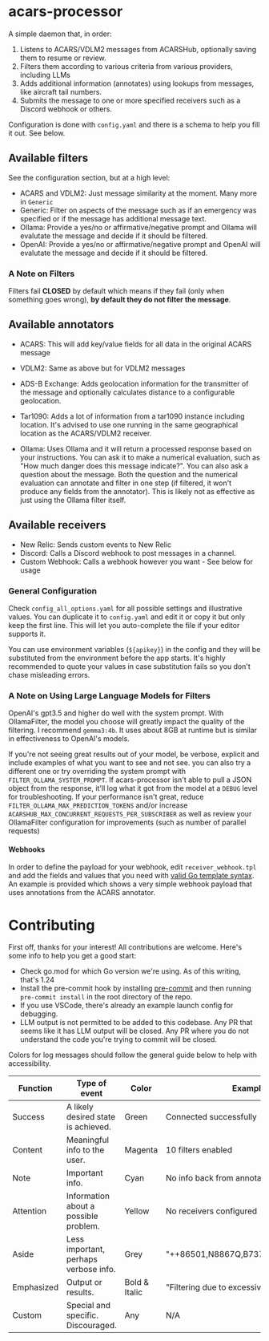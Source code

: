 # acars-processor

A simple daemon that, in order:

1.  Listens to ACARS/VDLM2 messages from ACARSHub,
    optionally saving them to resume or review.
2.  Filters them according to various criteria from various providers, including
    LLMs
3.  Adds additional information (annotates) using lookups from messages, like
    aircraft tail numbers.
4.  Submits the message to one or more specified receivers such as a Discord
    webhook or others.

Configuration is done with `config.yaml` and there is a schema to help you
fill it out. See below.

## Available filters

See the configuration section, but at a high level:

- ACARS and VDLM2: Just message similarity at the moment. Many more in `Generic`
- Generic: Filter on aspects of the message such as if an emergency was
  specified or if the message has additional message text.
- Ollama: Provide a yes/no or affirmative/negative prompt and Ollama will
  evalutate the message and decide if it should be filtered.
- OpenAI: Provide a yes/no or affirmative/negative prompt and OpenAI will
  evalutate the message and decide if it should be filtered.

### A Note on Filters

Filters fail **CLOSED** by default which means if they fail (only when something
goes wrong), **by default they do not filter the message**.

## Available annotators

- ACARS: This will add key/value fields for all data in the original ACARS
  message

- VDLM2: Same as above but for VDLM2 messages

- ADS-B Exchange: Adds geolocation information for the transmitter of the
  message and optionally calculates distance to a configurable geolocation.

- Tar1090: Adds a lot of information from a tar1090 instance including location.
  It's advised to use one running in the same geographical location as the
  ACARS/VDLM2 receiver.

- Ollama: Uses Ollama and it will return a processed response based on your
  instructions. You can ask it to make a numerical evaluation, such as "How
  much danger does this message indicate?". You can also ask a question about
  the message. Both the question and the numerical evaluation can annotate and
  filter in one step (if filtered, it won't produce any fields from the
  annotator). This is likely not as effective as just using the Ollama filter
  itself.

## Available receivers

- New Relic: Sends custom events to New Relic
- Discord: Calls a Discord webhook to post messages in a channel.
- Custom Webhook: Calls a webhook however you want - See below for usage

### General Configuration

Check `config_all_options.yaml` for all possible settings and illustrative
values. You can duplicate it to `config.yaml` and edit it or copy it but only
keep the first line. This will let you auto-complete the file if your editor
supports it.

You can use environment variables (`${apikey}`) in the config and they will
be substituted from the environment before the app starts. It's highly
recommended to quote your values in case substitution fails so you don't
chase misleading errors.

### A Note on Using Large Language Models for Filters

OpenAI's gpt3.5 and higher do well with the system prompt. With OllamaFilter,
the model you choose will greatly impact the quality of the filtering.
I recommend `gemma3:4b`. It uses about 8GB at runtime but is similar in
effectiveness to OpenAI's models.

If you're not seeing great results out of your model, be verbose, explicit and
include examples of what you want to see and not see. you can also try
a different one or try overriding the system prompt with
`FILTER_OLLAMA_SYSTEM_PROMPT`. If acars-processor isn't able to pull a JSON
object from the response, it'll log what it got from the model at a
`DEBUG` level for troubleshooting. If your performance isn't great,
reduce `FILTER_OLLAMA_MAX_PREDICTION_TOKENS` and/or increase
`ACARSHUB_MAX_CONCURRENT_REQUESTS_PER_SUBSCRIBER` as well as review your OllamaFilter
configuration for improvements (such as number of parallel requests)

#### Webhooks

In order to define the payload for your webhook, edit `receiver_webhook.tpl`
and add the fields and values that you need with
[valid Go template syntax](https://pkg.go.dev/text/template).
An example is provided which shows a very simple webhook payload
that uses annotations from the ACARS annotator.

# Contributing

First off, thanks for your interest! All contributions are welcome. Here's
some info to help you get a good start:

- Check go.mod for which Go version we're using. As of this writing, that's 1.24
- Install the pre-commit hook by installing
  [pre-commit](https://pre-commit.com/#install) and then running
  `pre-commit install` in the root directory of the repo.
- If you use VSCode, there's already an example launch config for debugging.
- LLM output is not permitted to be added to this codebase. Any PR that seems
  like it has LLM output will be closed. Any PR where you do not understand the
  code you're trying to commit will be closed.

Colors for log messages should follow the general guide below to help with
accessibility.

| Function   | Type of event                         | Color         | Example message                                      |
| ---------- | ------------------------------------- | ------------- | ---------------------------------------------------- |
| Success    | A likely desired state is achieved.   | Green         | Connected successfully                               |
| Content    | Meaningful info to the user.          | Magenta       | 10 filters enabled                                   |
| Note       | Important info.                       | Cyan          | No info back from annotators                         |
| Attention  | Information about a possible problem. | Yellow        | No receivers configured                              |
| Aside      | Less important, perhaps verbose info. | Grey          | "++86501,N8867Q,B7378MAX,250608,WN0393...."          |
| Emphasized | Output or results.                    | Bold & Italic | "Filtering due to excessive use of exclamations!!!!" |
| Custom     | Special and specific. Discouraged.    | Any           | N/A                                                  |
